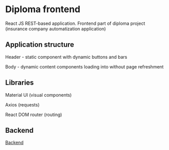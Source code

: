 # Diploma frontend

React JS REST-based application. Frontend part of diploma project (insurance company automatization application)

## Application structure

Header - static component with dynamic buttons and bars

Body - dynamic content components loading into without page refreshment

## Libraries

Material UI (visual components)

Axios (requests)

React DOM router (routing)

## Backend

[Backend](https://github.com/jonarizzz/Diploma-backend.git)